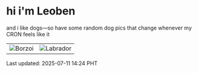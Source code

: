 # hi i'm Leoben

and i like dogs—so have some random dog pics that change whenever my CRON feels like it

|  |  |
|--------|----------|
| ![Borzoi](https://random-dog-vercel.vercel.app/api/random-borzoi?v=1752215069) | ![Labrador](https://random-dog-vercel.vercel.app/api/random-labrador?v=1752215069) |

Last updated: 2025-07-11 14:24 PHT
